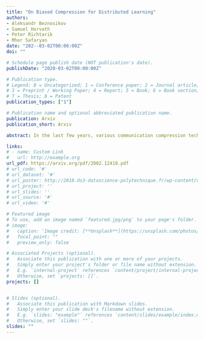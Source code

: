 ```yaml
---
title: "On Biased Compression for Distributed Learning"
authors:
- Aleksandr Beznosikov
- Samuel Horvath
- Peter Richtarik
- Mher Safaryan
date: "202--03-02T00:00:00Z"
doi: ""

# Schedule page publish date (NOT publication's date).
publishDate: "2020-03-02T00:00:00Z"

# Publication type.
# Legend: 0 = Uncategorized; 1 = Conference paper; 2 = Journal article;
# 3 = Preprint / Working Paper; 4 = Report; 5 = Book; 6 = Book section;
# 7 = Thesis; 8 = Patent
publication_types: ["1"]

# Publication name and optional abbreviated publication name.
publication: Arxiv
publication_short: Arxiv

abstract: In the last few years, various communication compression techniques have emerged as an indispensable tool helping to alleviate the communication bottleneck in distributed learning. However, despite the fact biased compressors often show superior performance in practice when compared to the much more studied and understood unbiased compressors, very little is known about them. In this work we study three classes of biased compression operators, two of which are new, and their performance when applied to (stochastic) gradient descent and distributed (stochastic) gradient descent. We show for the first time that biased compressors can lead to linear convergence rates both in the single node and distributed settings. Further, via a theoretical study of several synthetic and empirical distributions of communicated gradients, we shed light on why and by how much biased compressors outperform their unbiased variants. Finally, we propose a new highly performing biased compressor—combination of Top-k and natural dithering—which in our experiments outperforms all other compression techniques.

links:
# - name: Custom Link
#   url: http://example.org
url_pdf: https://arxiv.org/pdf/2002.12410.pdf
# url_code: '#'
# url_dataset: '#'
# url_poster: http://2018.ds3-datascience-polytechnique.fr/wp-content/uploads/2018/06/DS3-342.pdf
# url_project: ''
# url_slides: ''
# url_source: '#'
# url_video: '#'

# Featured image
# To use, add an image named `featured.jpg/png` to your page's folder.
# image:
#   caption: 'Image credit: [**Unsplash**](https://unsplash.com/photos/pLCdAaMFLTE)'
#   focal_point: ""
#   preview_only: false

# Associated Projects (optional).
#   Associate this publication with one or more of your projects.
#   Simply enter your project's folder or file name without extension.
#   E.g. `internal-project` references `content/project/internal-project/index.md`.
#   Otherwise, set `projects: []`.
projects: []


# Slides (optional).
#   Associate this publication with Markdown slides.
#   Simply enter your slide deck's filename without extension.
#   E.g. `slides: "example"` references `content/slides/example/index.md`.
#   Otherwise, set `slides: ""`.
slides: ""
---
```


